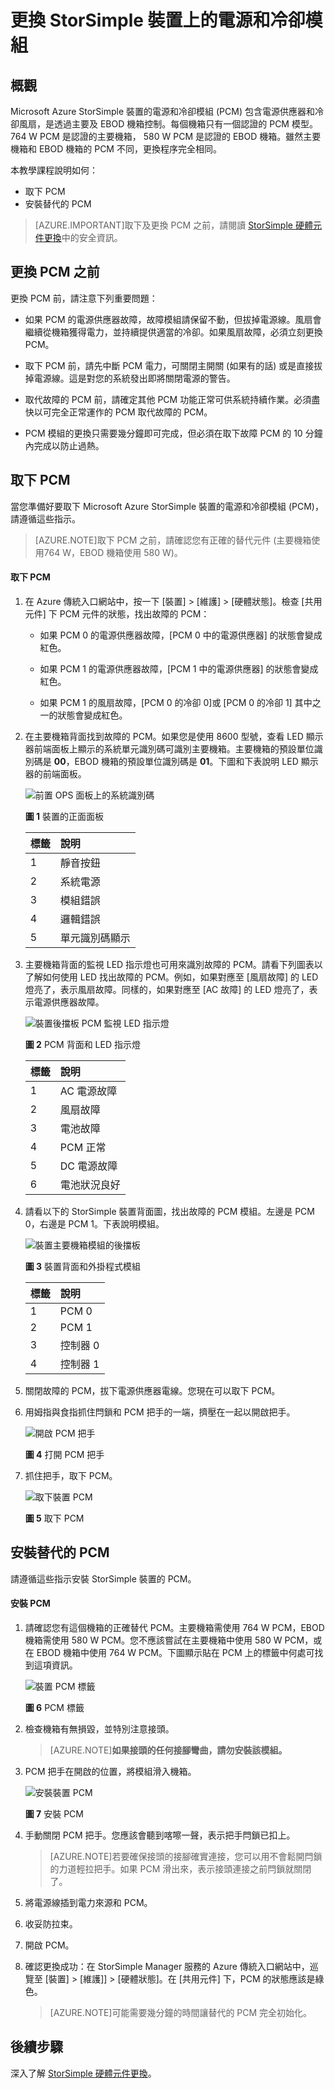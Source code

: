 <properties 
   pageTitle="更換 StorSimple 裝置上的 PCM | Microsoft Azure"
   description="說明如何取下及更換 StorSimple 裝置上的電源和冷卻模組"
   services="storsimple"
   documentationCenter=""
   authors="alkohli"
   manager="carolz"
   editor="" />
<tags 
   ms.service="storsimple"
   ms.devlang="NA"
   ms.topic="article"
   ms.tgt_pltfrm="NA"
   ms.workload="TBD"
   ms.date="12/02/2015"
   ms.author="alkohli" />

# 更換 StorSimple 裝置上的電源和冷卻模組

## 概觀

Microsoft Azure StorSimple 裝置的電源和冷卻模組 (PCM) 包含電源供應器和冷卻風扇，是透過主要及 EBOD 機箱控制。每個機箱只有一個認證的 PCM 模型。764 W PCM 是認證的主要機箱， 580 W PCM 是認證的 EBOD 機箱。雖然主要機箱和 EBOD 機箱的 PCM 不同，更換程序完全相同。

本教學課程說明如何：

- 取下 PCM
- 安裝替代的 PCM

>[AZURE.IMPORTANT]取下及更換 PCM 之前，請閱讀 [StorSimple 硬體元件更換](storsimple-hardware-component-replacement.md)中的安全資訊。

## 更換 PCM 之前

更換 PCM 前，請注意下列重要問題：

- 如果 PCM 的電源供應器故障，故障模組請保留不動，但拔掉電源線。風扇會繼續從機箱獲得電力，並持續提供適當的冷卻。如果風扇故障，必須立刻更換 PCM。

- 取下 PCM 前，請先中斷 PCM 電力，可關閉主開關 (如果有的話) 或是直接拔掉電源線。這是對您的系統發出即將關閉電源的警告。

- 取代故障的 PCM 前，請確定其他 PCM 功能正常可供系統持續作業。必須盡快以可完全正常運作的 PCM 取代故障的 PCM。

- PCM 模組的更換只需要幾分鐘即可完成，但必須在取下故障 PCM 的 10 分鐘內完成以防止過熱。

## 取下 PCM

當您準備好要取下 Microsoft Azure StorSimple 裝置的電源和冷卻模組 (PCM)，請遵循這些指示。

>[AZURE.NOTE]取下 PCM 之前，請確認您有正確的替代元件 (主要機箱使用764 W，EBOD 機箱使用 580 W)。

#### 取下 PCM

1. 在 Azure 傳統入口網站中，按一下 [裝置] > [維護] > [硬體狀態]。檢查 [共用元件] 下 PCM 元件的狀態，找出故障的 PCM：

     - 如果 PCM 0 的電源供應器故障，[PCM 0 中的電源供應器] 的狀態會變成紅色。

     - 如果 PCM 1 的電源供應器故障，[PCM 1 中的電源供應器] 的狀態會變成紅色。

     - 如果 PCM 1 的風扇故障，[PCM 0 的冷卻 0]或 [PCM 0 的冷卻 1] 其中之一的狀態會變成紅色。

2. 在主要機箱背面找到故障的 PCM。如果您是使用 8600 型號，查看 LED 顯示器前端面板上顯示的系統單元識別碼可識別主要機箱。主要機箱的預設單位識別碼是 **00**，EBOD 機箱的預設單位識別碼是 **01**。下圖和下表說明 LED 顯示器的前端面板。

    ![前置 OPS 面板上的系統識別碼](./media/storsimple-power-cooling-module-replacement/IC740991.png)

     **圖 1** 裝置的正面面板

    |標籤|說明|
    |:---|:-----------|
    |1|靜音按鈕|
    |2|系統電源|
    |3|模組錯誤|
    |4|邏輯錯誤|
    |5|單元識別碼顯示|

3. 主要機箱背面的監視 LED 指示燈也可用來識別故障的 PCM。請看下列圖表以了解如何使用 LED 找出故障的 PCM。例如，如果對應至 [風扇故障] 的 LED 燈亮了，表示風扇故障。同樣的，如果對應至 [AC 故障] 的 LED 燈亮了，表示電源供應器故障。

    ![裝置後擋板 PCM 監視 LED 指示燈](./media/storsimple-power-cooling-module-replacement/IC740992.png)

     **圖 2** PCM 背面和 LED 指示燈

    |標籤|說明|
    |:---|:-----------|
    |1|AC 電源故障|
    |2|風扇故障|
    |3|電池故障|
    |4|PCM 正常|
    |5|DC 電源故障|
    |6|電池狀況良好|

4. 請看以下的 StorSimple 裝置背面圖，找出故障的 PCM 模組。左邊是 PCM 0，右邊是 PCM 1。下表說明模組。

     ![裝置主要機箱模組的後擋板](./media/storsimple-power-cooling-module-replacement/IC740994.png)

     **圖 3** 裝置背面和外掛程式模組

    |標籤|說明|
    |:---|:-----------|
    |1|PCM 0|
    |2|PCM 1|
    |3|控制器 0|
    |4|控制器 1|

5. 關閉故障的 PCM，拔下電源供應器電線。您現在可以取下 PCM。

6. 用姆指與食指抓住閂鎖和 PCM 把手的一端，擠壓在一起以開啟把手。

    ![開啟 PCM 把手](./media/storsimple-power-cooling-module-replacement/IC740995.png)

    **圖 4** 打開 PCM 把手

7. 抓住把手，取下 PCM。

    ![取下裝置 PCM](./media/storsimple-power-cooling-module-replacement/IC740996.png)

    **圖 5** 取下 PCM

## 安裝替代的 PCM

請遵循這些指示安裝 StorSimple 裝置的 PCM。

#### 安裝 PCM

1. 請確認您有這個機箱的正確替代 PCM。主要機箱需使用 764 W PCM，EBOD 機箱需使用 580 W PCM。您不應該嘗試在主要機箱中使用 580 W PCM，或在 EBOD 機箱中使用 764 W PCM。下圖顯示貼在 PCM 上的標籤中何處可找到這項資訊。

    ![裝置 PCM 標籤](./media/storsimple-power-cooling-module-replacement/IC740973.png)

    **圖 6** PCM 標籤

2. 檢查機箱有無損毀，並特別注意接頭。
										
    >[AZURE.NOTE]**如果接頭的任何接腳彎曲，請勿安裝該模組。**

3. PCM 把手在開啟的位置，將模組滑入機箱。

    ![安裝裝置 PCM](./media/storsimple-power-cooling-module-replacement/IC740975.png)

    **圖 7** 安裝 PCM

4. 手動關閉 PCM 把手。您應該會聽到喀嚓一聲，表示把手閂鎖已扣上。
										
    >[AZURE.NOTE]若要確保接頭的接腳確實連接，您可以用不會鬆開閂鎖的力道輕拉把手。如果 PCM 滑出來，表示接頭連接之前閂鎖就關閉了。

5. 將電源線插到電力來源和 PCM。

6. 收妥防拉束。

7. 開啟 PCM。

8. 確認更換成功：在 StorSimple Manager 服務的 Azure 傳統入口網站中，巡覽至 [裝置] > [維護]] > [硬體狀態]。在 [共用元件] 下，PCM 的狀態應該是綠色。
										
    >[AZURE.NOTE]可能需要幾分鐘的時間讓替代的 PCM 完全初始化。

## 後續步驟

深入了解 [StorSimple 硬體元件更換](storsimple-hardware-component-replacement.md)。

<!---HONumber=AcomDC_1203_2015-->